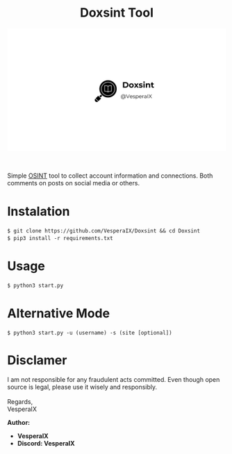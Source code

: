 <h1 align="center">Doxsint Tool</h1>

<p align="center">
    <img src="https://raw.githubusercontent.com/VesperaIX/Doxsint/refs/heads/main/src/img.png">
</p>

<br>

Simple [OSINT](https://www.recordedfuture.com/blog/open-source-intelligence-definition) tool to collect account information and connections. Both comments on posts on social media or others.

# Instalation
`$ git clone https://github.com/VesperaIX/Doxsint && cd Doxsint`<br>
`$ pip3 install -r requirements.txt`

# Usage
`$ python3 start.py`

# Alternative Mode
`$ python3 start.py -u (username) -s (site [optional])`

# Disclamer
I am not responsible for any fraudulent acts committed. Even though open source is legal, please use it wisely and responsibly.
<br>
<br>
Regards,
<br>
VesperaIX

**Author:**
- **VesperaIX**
- **Discord: VesperaIX**

